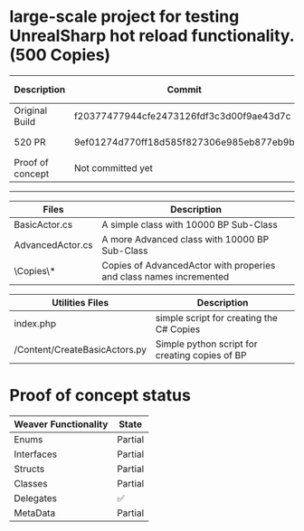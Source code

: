 # large-scale project for testing UnrealSharp hot reload functionality. (500 Copies)
| Description | Commit    | Time (Seconds) |
| ----------- | --------- | ------- |
| Original Build | f20377477944cfe2473126fdf3c3d00f9ae43d7c  | 41.06 - 45.21 |
| 520 PR | 9ef01274d770ff18d585f827306e985eb877eb9b  | 32.73 - 34.29 |
| Proof of concept | Not committed yet | 8.03 - 9.16 |

<hr>

| Files | Description |
| ----------- | ----------- |
| BasicActor.cs | A simple class with 10000 BP Sub-Class |
| AdvancedActor.cs | A more Advanced class with 10000 BP Sub-Class |
| \Copies\\* | Copies of AdvancedActor with properies and class names incremented |

| Utilities Files | Description |
| ----------- | ----------- |
| index.php | simple script for creating the C# Copies |
| /Content/CreateBasicActors.py | Simple python script for creating copies of BP |

# Proof of concept status

| Weaver Functionality | State |
| --------- | -------- |
| Enums | Partial |
| Interfaces | Partial |
| Structs | Partial |
| Classes | Partial |
| Delegates | ✅ |
| MetaData | Partial |


